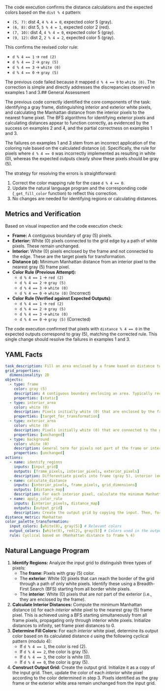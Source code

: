 The code execution confirms the distance calculations and the expected colors based on the `dist % 4` pattern:
- `(5, 7)`: dist 4, `4 % 4 = 0`, expected color 5 (gray).
- `(6, 8)`: dist 5, `5 % 4 = 1`, expected color 2 (red).
- `(7, 10)`: dist 4, `4 % 4 = 0`, expected color 5 (gray).
- `(9, 12)`: dist 2, `2 % 4 = 2`, expected color 5 (gray).

This confirms the revised color rule:
- `d % 4 == 1` -> `red (2)`
- `d % 4 == 2` -> `gray (5)`
- `d % 4 == 3` -> `white (0)`
- `d % 4 == 0` -> `gray (5)`

The previous code failed because it mapped `d % 4 == 0` to `white (0)`. The correction is simple and directly addresses the discrepancies observed in examples 1 and 3.## General Assessment

The previous code correctly identified the core components of the task: identifying a gray frame, distinguishing interior and exterior white pixels, and calculating the Manhattan distance from the interior pixels to the nearest frame pixel. The BFS algorithms for identifying exterior pixels and calculating distances appear to function correctly, as evidenced by the success on examples 2 and 4, and the partial correctness on examples 1 and 3.

The failures on examples 1 and 3 stem from an incorrect application of the coloring rule based on the calculated distance (`d`). Specifically, the rule for pixels where `d % 4 == 0` was incorrectly implemented as resulting in white (0), whereas the expected outputs clearly show these pixels should be gray (5).

The strategy for resolving the errors is straightforward:
1.  Correct the color mapping rule for the case `d % 4 == 0`.
2.  Update the natural language program and the corresponding code (`_get_fill_color` function) to reflect this correction.
3.  No changes are needed for identifying regions or calculating distances.

## Metrics and Verification

Based on visual inspection and the code execution check:

*   **Frame:** A contiguous boundary of gray (5) pixels.
*   **Exterior:** White (0) pixels connected to the grid edge by a path of white pixels. These remain unchanged.
*   **Interior:** White (0) pixels enclosed by the frame and not connected to the edge. These are the target pixels for transformation.
*   **Distance (`d`):** Minimum Manhattan distance from an interior pixel to the nearest gray (5) frame pixel.
*   **Color Rule (Previous Attempt):**
    *   `d % 4 == 1` -> `red (2)`
    *   `d % 4 == 2` -> `gray (5)`
    *   `d % 4 == 3` -> `white (0)`
    *   `d % 4 == 0` -> `white (0)` (Incorrect)
*   **Color Rule (Verified against Expected Outputs):**
    *   `d % 4 == 1` -> `red (2)`
    *   `d % 4 == 2` -> `gray (5)`
    *   `d % 4 == 3` -> `white (0)`
    *   `d % 4 == 0` -> `gray (5)` (Corrected)

The code execution confirmed that pixels with `distance % 4 == 0` in the expected outputs correspond to gray (5), matching the corrected rule. This single change should resolve the failures in examples 1 and 3.

## YAML Facts


```yaml
task_description: Fill an area enclosed by a frame based on distance to the frame.
grid_properties:
  dimensionality: 2D
objects:
  - type: frame
    color: gray (5)
    description: A contiguous boundary enclosing an area. Typically rectangular but can be irregular.
    properties: [static]
  - type: interior_area
    color: white (0)
    description: Pixels initially white (0) that are enclosed by the frame and not reachable from the grid border via other white pixels.
    properties: [target_for_transformation]
  - type: exterior_area
    color: white (0)
    description: Pixels initially white (0) that are connected to the grid border via a path of only white pixels.
    properties: [unchanged]
  - type: background
    color: white (0)
    description: General term for pixels not part of the frame or interior_area. Includes exterior_area.
    properties: [unchanged]
actions:
  - name: identify_regions
    inputs: [input_grid]
    outputs: [frame_pixels, interior_pixels, exterior_pixels]
    description: Differentiate pixels into frame (gray 5), interior (enclosed white 0), and exterior (unenclosed white 0) using connectivity analysis (BFS from borders for exterior).
  - name: calculate_distance
    inputs: [interior_pixels, frame_pixels, grid_dimensions]
    outputs: [distance_map]
    description: For each interior pixel, calculate the minimum Manhattan distance ('d') to the nearest frame pixel using BFS starting from frame pixels.
  - name: apply_color_rule
    inputs: [interior_pixels, distance_map]
    outputs: [output_grid]
    description: Create the output grid by copying the input. Then, for each interior pixel, determine its new color based on its distance 'd' using the cyclical rule (d % 4): 1->red(2), 2->gray(5), 3->white(0), 0->gray(5). Update the pixel in the output grid. Frame and exterior pixels remain unchanged.
distance_metric: Manhattan
color_palette_transformation:
  input_colors: [white(0), gray(5)] # Relevant colors
  output_colors: [white(0), red(2), gray(5)] # Colors used in the output fill
  rule: Cyclical based on (Manhattan distance to frame % 4)
```


## Natural Language Program

1.  **Identify Regions:** Analyze the input grid to distinguish three types of pixels:
    *   The **frame**: Pixels with gray (5) color.
    *   The **exterior**: White (0) pixels that can reach the border of the grid through a path of only white pixels. Identify these using a Breadth-First Search (BFS) starting from all border white pixels.
    *   The **interior**: White (0) pixels that are *not* part of the exterior (i.e., they are enclosed by the frame).
2.  **Calculate Interior Distances:** Compute the minimum Manhattan distance (`d`) for each *interior* white pixel to the nearest gray (5) frame pixel. This is achieved using a BFS starting simultaneously from all frame pixels, propagating only through interior white pixels. Initialize distances to infinity, set frame pixel distances to 0.
3.  **Determine Fill Colors:** For each *interior* white pixel, determine its output color based on its calculated distance `d` using the following cyclical pattern (modulo 4):
    *   If `d % 4 == 1`, the color is red (2).
    *   If `d % 4 == 2`, the color is gray (5).
    *   If `d % 4 == 3`, the color is white (0).
    *   If `d % 4 == 0`, the color is gray (5).
4.  **Construct Output Grid:** Create the output grid. Initialize it as a copy of the input grid. Then, update the color of each *interior* white pixel according to the color determined in step 3. Pixels identified as the gray frame or the exterior white area remain unchanged from the input grid.